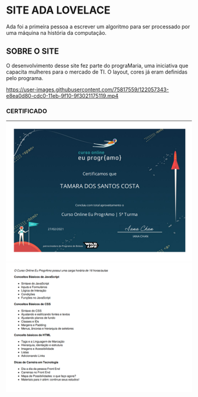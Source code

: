 # SITE ADA LOVELACE
Ada foi a primeira pessoa a escrever um algoritmo para ser processado por uma máquina na história da computação.

## SOBRE O SITE
O desenvolvimento desse site fez parte do prograMaria, uma iniciativa que capacita mulheres para o mercado de TI. O layout, cores já eram definidas pelo programa.


https://user-images.githubusercontent.com/75817559/122057343-e8ea0d80-cdc0-11eb-9f10-9f3021175119.mp4



### CERTIFICADO
![Foto certificado](programaMaria.png)
![Foto certificado](programaMaria2.png)


